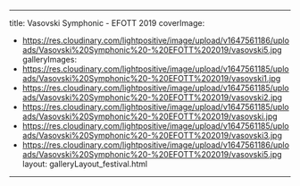 
---
title: Vasovski Symphonic - EFOTT 2019
coverImage:
  - https://res.cloudinary.com/lightpositive/image/upload/v1647561186/uploads/Vasovski%20Symphonic%20-%20EFOTT%202019/vasovski5.jpg
galleryImages:
   - https://res.cloudinary.com/lightpositive/image/upload/v1647561185/uploads/Vasovski%20Symphonic%20-%20EFOTT%202019/vasovski1.jpg
   - https://res.cloudinary.com/lightpositive/image/upload/v1647561185/uploads/Vasovski%20Symphonic%20-%20EFOTT%202019/vasovski2.jpg
   - https://res.cloudinary.com/lightpositive/image/upload/v1647561185/uploads/Vasovski%20Symphonic%20-%20EFOTT%202019/vasovski.jpg
   - https://res.cloudinary.com/lightpositive/image/upload/v1647561185/uploads/Vasovski%20Symphonic%20-%20EFOTT%202019/vasovski3.jpg
   - https://res.cloudinary.com/lightpositive/image/upload/v1647561186/uploads/Vasovski%20Symphonic%20-%20EFOTT%202019/vasovski5.jpg
layout: galleryLayout_festival.html
---

